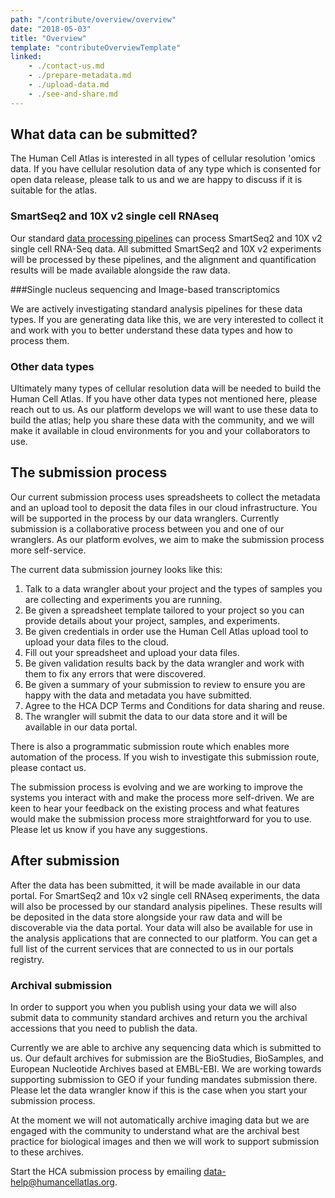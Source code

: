 ```yaml
---
path: "/contribute/overview/overview"
date: "2018-05-03"
title: "Overview"
template: "contributeOverviewTemplate"
linked:
    - ./contact-us.md
    - ./prepare-metadata.md
    - ./upload-data.md
    - ./see-and-share.md
---
```


## What data can be submitted?

The Human Cell Atlas is interested in all types of cellular resolution 'omics data. If you have cellular resolution data of any type which is consented for open data release, please talk to us and we are happy to discuss if it is suitable for the atlas.

### SmartSeq2 and 10X v2 single cell RNAseq

Our standard [data processing pipelines](https://dev.data.humancellatlas.org/learn/userguides/data-processing-pipelines/overview-of-data-processing-pipelines-user-guides) can process SmartSeq2 and 10X v2 single cell RNA-Seq data. All submitted SmartSeq2 and 10X v2 experiments will be processed by these pipelines, and the alignment and quantification results will be made available alongside the raw data.

###Single nucleus sequencing and Image-based transcriptomics

We are actively investigating standard analysis pipelines for these data types. If you are generating data like this, we are very interested to collect it and work with you to better understand these data types and how to process them.

### Other data types

Ultimately many types of cellular resolution data will be needed to build the Human Cell Atlas. If you have other data types not mentioned here, please reach out to us. As our platform develops we will want to use these data to build the atlas; help you share these data with the community, and we will make it available in cloud environments for you and your collaborators to use.

## The submission process

Our current submission process uses spreadsheets to collect the metadata and an upload tool to deposit the data files in our cloud infrastructure. You will be supported in the process by our data wranglers. Currently submission is a collaborative process between you and one of our wranglers. As our platform evolves, we aim to make the submission process more self-service.

The current data submission journey looks like this:

1. Talk to a data wrangler about your project and the types of samples you are collecting and experiments you are running.
1. Be given a spreadsheet template tailored to your project so you can provide details about your project, samples, and experiments.
1. Be given credentials in order use the Human Cell Atlas upload tool  to upload your data files to the cloud.
1. Fill out your spreadsheet and upload your data files.
1. Be given validation results back by the data wrangler and work with them to fix any errors that were discovered.
1. Be given a summary of your submission to review to ensure you are happy with the data and metadata you have submitted.
1. Agree to the HCA DCP Terms and Conditions for data sharing and reuse.
1. The wrangler will submit the data to our data store and it will be available in our data portal.

There is also a programmatic submission route which enables more automation of the process. If you wish to investigate this submission route, please contact us.  

The submission process is evolving and we are working to improve the systems you interact with and make the process more self-driven. We are keen to hear your feedback on the existing process and what features would make the submission process more straightforward for you to use. Please let us know if you have any suggestions.

## After submission

After the data has been submitted, it will be made available in our data portal. For SmartSeq2 and 10x v2 single cell RNAseq experiments, the data will also be processed by our standard analysis pipelines. These results will be deposited in the data store alongside your raw data and will be discoverable via the data portal. Your data will also be available for use in the analysis applications that are connected to our platform. You can get a full list of the current services that are connected to us in our portals registry.

### Archival submission

In order to support you when you publish using your data we will also submit data to community standard archives and return you the archival accessions that you need to publish the data. 

Currently we are able to archive any sequencing data which is submitted to us. Our default archives for submission are the BioStudies, BioSamples, and European Nucleotide Archives based at EMBL-EBI. We are working towards supporting submission to GEO if your funding mandates submission there. Please let the data wrangler know if this is the case when you start your submission process.

At the moment we will not automatically archive imaging data but we are engaged with the community to understand what are the archival best practice for biological images and then we will work to support submission to these archives.  

Start the HCA submission process by emailing [data-help@humancellatlas.org](mailto:data-help@humancellatlas.org).

